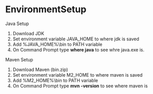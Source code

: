 # EnvironmentSetup
Java Setup
1. Download JDK
2. Set environment variable JAVA_HOME to where jdk is saved
3. Add %JAVA_HOME%\bin to PATH variable
4. On Command Prompt type **where java** to see whre java.exe is. 

Maven Setup
1. Download Maven (bin.zip)
2. Set environment variable M2_HOME to where maven is saved
3. Add %M2_HOME%\bin to PATH variable
4. On Command Prompt type **mvn -version** to see where maven is 
